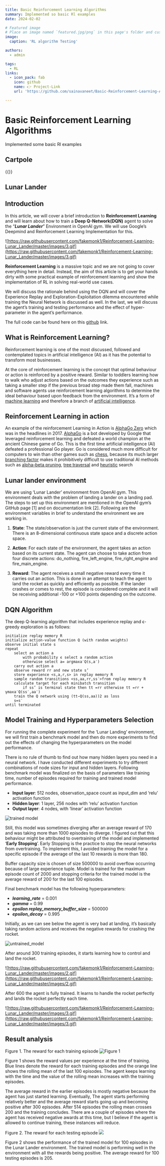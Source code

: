 ```yaml
---
title: Basic Reinforcement Learning Algorithms
summary: Implemented so basic Rl examples
date: 2024-02-02

# Featured image
# Place an image named `featured.jpg/png` in this page's folder and customize its options here.
image:
  caption: 'RL algorithm Testing'

authors:
  - admin

tags:
  - RL
links:
  - icon_pack: fab
    icon: github
    name: 👉 Project-Link
    url: 'https://github.com/sainavaneet/Basic-Reinforcement-Learning-Algorithms/'

---
```


# Basic Reinforcement Learning Algorithms

Implemented some basic Rl examples

## Cartpole 

{{<youtube Ka9Fwk6suv8>}}

## Lunar Lander 



## Introduction
In this article, we will cover a brief introduction to **Reinforcement Learning** and will learn about how to train a **Deep Q-Network(DQN)** agent to solve the “***Lunar Lander***” Environment in OpenAI gym.
We will use Google’s Deepmind and Reinforcement Learning Implementation for this.

![https://raw.githubusercontent.com/fakemonk1/Reinforcement-Learning-Lunar_Lander/master/images/3.gif](https://raw.githubusercontent.com/fakemonk1/Reinforcement-Learning-Lunar_Lander/master/images/3.gif)

**Reinforcement Learning** is a massive topic and we are not going to cover everything here in detail. Instead, the aim of this article is to get your hands dirty with some practical example of reinforcement learning and show the implementation of RL in solving real-world use cases.

We will discuss the rationale behind using the DQN and will cover the Experience Replay and Exploration-Exploitation dilemma encountered while training the Neural Network is discussed as well. In the last, we will discuss the agent’s training and testing performance and the effect of hyper-parameter in the agent’s performance.

The full code can be found here on this [github](https://github.com/fakemonk1/Reinforcement-Learning-Lunar_Lander) link.

## What is Reinforcement Learning?

Reinforcement learning is one of the most discussed, followed and contemplated topics in artificial intelligence (AI) as it has the potential to transform most businesses.

At the core of reinforcement learning is the concept that optimal behaviour or action is reinforced by a positive reward. Similar to toddlers learning how to walk who adjust actions based on the outcomes they experience such as taking a smaller step if the previous broad step made them fall, machines and software agents use reinforcement learning algorithms to determine the ideal behaviour based upon feedback from the environment. It’s a form of [machine learning](https://en.wikipedia.org/wiki/Machine_learning) and therefore a branch of [artificial intelligence](https://en.wikipedia.org/wiki/Artificial_intelligence).

## Reinforcement Learning in action

An example of the reinforcement Learning in Action is [AlphaGo Zero](https://deepmind.com/blog/alphago-zero-learning-scratch/) which was in the headlines in 2017. [AlphaGo](https://deepmind.com/blog/alphago-zero-learning-scratch/) is a bot developed by Google that leveraged reinforcement learning and defeated a world champion at the ancient Chinese game of Go. This is the first time artificial intelligence (AI) defeated a professional Go player.  Go is considered much more difficult for computers to win than other games such as [chess](https://en.wikipedia.org/wiki/Chess), because its much larger [branching factor](https://en.wikipedia.org/wiki/Branching_factor) makes it prohibitively difficult to use traditional AI methods such as [alpha–beta pruning](https://en.wikipedia.org/wiki/Alpha%E2%80%93beta_pruning), [tree traversal](https://en.wikipedia.org/wiki/Tree_traversal) and [heuristic](https://en.wikipedia.org/wiki/Heuristic) search

## Lunar lander environment

We are using ‘Lunar Lander’ environment from OpenAI gym. This environment deals with the problem of landing a lander on a landing pad. The steps to set up this environment are mentioned in the OpenAI gym’s GitHub page [1] and on documentation link [2]. Following are the environment variables in brief to understand the environment we are working in.

1.  **State**: The state/observation is just the current state of the environment. There is an 8-dimensional continuous state space and a discrete action space.
    
2.  **Action**: For each state of the environment, the agent takes an action based on its current state. The agent can choose to take action from four discrete actions: do_nothing, fire_left_engine, fire_right_engine and fire_main_engine.
    
3. **Reward**: The agent receives a small negative reward every time it carries out an action. This is done in an attempt to teach the agent to land the rocket as quickly and efficiently as possible. If the lander crashes or comes to rest, the episode is considered complete and it will be receiving additional -100 or +100 points depending on the outcome.

## DQN Algorithm
The deep Q-learning algorithm that includes experience replay and ϵ-greedy exploration is as follows:
```
initialize replay memory R
initialize action-value function Q (with random weights)
observe initial state s
repeat
	select an action a
		with probability ϵ select a random action
		otherwise select a= argmaxa′Q(s,a′)
	carry out action a
	observe reward rr and new state s’
	store experience <s,a,r,s> in replay memory R
	sample random transitions <ss,aa,rr,ss′>from replay memory R
	calculate target for each minibatch transition
		if ss’ is terminal state then tt =rr otherwise tt =rr + γmaxa′Q(ss′,aa′)
	train the Q network using (tt−Q(ss,aa))2 as loss
	s=s′
until terminated
```
## Model Training and Hyperparameters Selection

For running the complete experiment for the ‘Lunar Landing’ environment, we will first train a benchmark model and then do more experiments to find out the effects of changing the hyperparameters on the model performance.

There is no rule of thumb to find out how many hidden layers you need in a neural network. I have conducted different experiments to try different combinations of node sizes for input and hidden layers. Following benchmark model was finalized on the basis of parameters like training time, number of episodes required for training and trained model performance.

* **Input layer**: 512 nodes, observation_space count as input_dim and ‘relu’ activation function
* **Hidden layer**: 1 layer, 256 nodes with ‘relu’ activation function
* **Output layer**: 4 nodes, with ‘linear’ activation function

![trained model](https://raw.githubusercontent.com/fakemonk1/Reinforcement-Learning-Lunar_Lander/master/images/trained_model.png)

Still, this model was sometimes diverging after an average reward of 170 and was taking more than 1000 episodes to diverge. I figured out that this behaviour might be attributed to overtraining of the model and implemented ‘**Early Stopping**’. Early Stopping is the practice to stop the neural networks from overtraining. To implement this, I avoided training the model for a specific episode if the average of the last 10 rewards is more than 180.

Buffer capacity size is chosen of size 500000 to avoid overflow occurring because of large experience tuple. Model is trained for the maximum episode count of 2000 and stopping criteria for the trained model is the average reward of 200 for the last 100 episodes.

Final benchmark model has the following hyperparameters:

* ***learning_rate*** =  0.001
* ***gamma*** = 0.99
* ***epsilon replay_memory_buffer_size*** = 500000 
* ***epsilon_decay*** =  0.995  

Initially, as we can see below the agent is very bad at landing, it’s basically taking random actions and receives the negative rewards for crashing the rocket.

  
![untrained_model](https://raw.githubusercontent.com/fakemonk1/Reinforcement-Learning-Lunar_Lander/master/images/1.gif)

After around 300 training episodes, it starts learning how to control and land the rocket.

![https://raw.githubusercontent.com/fakemonk1/Reinforcement-Learning-Lunar_Lander/master/images/2.gif](https://raw.githubusercontent.com/fakemonk1/Reinforcement-Learning-Lunar_Lander/master/images/2.gif)
 
After 600 the agent is fully trained. It learns to handle the rocket perfectly and lands the rocket perfectly each time.

![https://raw.githubusercontent.com/fakemonk1/Reinforcement-Learning-Lunar_Lander/master/images/3.gif](https://raw.githubusercontent.com/fakemonk1/Reinforcement-Learning-Lunar_Lander/master/images/3.gif)

## Result analysis

Figure 1. The reward for each training episode
![Figure 1](https://raw.githubusercontent.com/fakemonk1/Reinforcement-Learning-Lunar_Lander/master/images/Figure_1_Reward%20for%20each%20training%20episode.png)

Figure 1 shows the reward values per experience at the time of training. Blue lines denote the reward for each training episodes and the orange line shows the rolling mean of the last 100 episodes. The agent keeps learning with the time and the value of the rolling mean increases with the training episodes. 

The average reward in the earlier episodes is mostly negative because the agent has just started learning. Eventually, The agent starts performing relatively better and the average reward starts going up and becoming positive after 300 episodes. After 514 episodes the rolling mean crosses 200 and the training concludes. There are a couple of episodes where the agent has received negative awards at this time, but I believe if the agent is allowed to continue training, these instances will reduce.

Figure 2. The reward for each testing episode
![](https://raw.githubusercontent.com/fakemonk1/Reinforcement-Learning-Lunar_Lander/master/images/Figure_2_Reward%20for%20each%20testing%20episode.png)

Figure 2 shows the performance of the trained model for 100 episodes in the Lunar Lander environment. The trained model is performing well in the environment with all the rewards being positive. The average reward for 100 testing episodes is 205.

